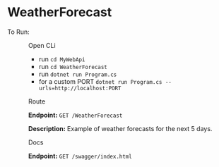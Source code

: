 # WeatherForecast

To Run:
<ul>
<ol>Open CLi
<ul>
<li>run <code>cd MyWebApi</code></li>
<li>run <code>cd WeatherForecast </code></li>
<li>run <code>dotnet run Program.cs</code></li>
<li>for a custom PORT <code>dotnet run Program.cs --urls=http://localhost:PORT</code></li>
</ul> 
</ol>

<ol>Route

**Endpoint:** `GET /WeatherForecast`

**Description:** Example of weather forecasts for the next 5 days.
</ol>

<ol>Docs

**Endpoint:** `GET /swagger/index.html`
</ol>